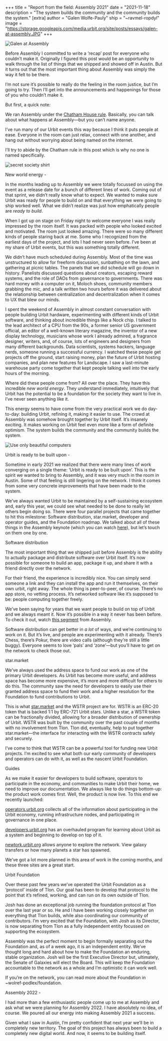 +++
title = "Report from the field: Assembly 2021"
date = "2021-11-18"
description = "The system builds the community and the community builds the system."
[extra]
author = "Galen Wolfe-Pauly"
ship = "~ravmel-ropdyl"
image = "https://storage.googleapis.com/media.urbit.org/site/posts/essays/galen-at-assembly.JPG"
+++

![Galen at Assembly](https://storage.googleapis.com/media.urbit.org/site/posts/essays/galen-at-assembly.JPG)

Before Assembly I committed to write a ‘recap’ post for everyone who couldn’t make it. Originally I figured this post would be an opportunity to walk through the list of things that we shipped and showed off in Austin. But it turns out that the most important thing about Assembly was simply the way it felt to be there.

I’m not sure it’s possible to really do the feeling in the room justice, but I’m going to try. Then I’ll get into the announcements and happenings for those of you who couldn’t make it.

But first, a quick note:

We ran Assembly under the [Chatham House rule](https://en.wikipedia.org/wiki/Chatham_House_Rule). Basically, you can talk about what happens at Assembly—but you can’t name anyone.

I’ve run many of our Urbit events this way because I think it puts people at ease. Everyone in the room can just relax, connect with one another, and hang out without worrying about being named on the internet.

I’ll try to abide by the Chatham rule in this post which is why no one is named specifically.

![secret society shirt](https://storage.googleapis.com/media.urbit.org/site/posts/essays/secret-society-shirt.JPG)

New world energy -

In the months leading up to Assembly we were totally focussed on using the event as a release date for a bunch of different lines of work. Coming out of that sprint, we didn’t really know what to expect. We wanted to make sure Urbit was ready for people to build on and that everything we were going to ship worked well. What we didn’t realize was just how emphatically people are <em>ready to build</em>.

When I got up on stage on Friday night to welcome everyone I was really impressed by the room itself. It was packed with people who looked excited and motivated. The room just looked amazing. There were so many different kinds of people staring back at me. Some who I recognized from the earliest days of the project, and lots I had never seen before. I’ve been at my share of Urbit events, but this was something totally different.

We didn’t have much scheduled during Assembly. Most of the time was unstructured to allow for freeform discussion, sunbathing on the lawn, and gathering at picnic tables. The panels that we did schedule will go down in history. Panelists discussed questions about creators, escaping reward systems, and the role of DAOs from governance to governments. There was hard money with a computer on it, Moloch shoes, community members grabbing the mic, and a talk written two hours before it was delivered about the relationship between centralization and decentralization when it comes to UX that blew our minds.

I spent the weekend of Assembly in almost constant conversation with people building Urbit hardware, experimenting with different kinds of Urbit software, and thinking about incredible things like a Nock chip. I talked to the lead architect of a CPU from the 90s, a former senior US government official, an editor of a well-known literary magazine, the inventor of a new display technology, musicians whose work I already admired, a fragrance designer, writers, and, of course, lots of engineers and designers from many different backgrounds. Data scientists, systems hackers, language nerds, someone running a successful currency. I watched these people get projects off the ground, start raising money, plan the future of Urbit hosting companies, and plan new features for Landscape. I saw a last-minute warehouse party come together that kept people talking well into the early hours of the morning.

Where did these people come from? All over the place. They have this incredible <em>new world energy</em>. They understand immediately, intuitively that Urbit has the potential to be a foundation for the society they want to live in. I’ve never seen anything like it.

This energy seems to have come from the very practical work we do day-to-day: building Urbit, refining it, making it easier to use. The crowd at Assembly was somehow brought together by Urbit itself. It’s insanely exciting. It makes working on Urbit feel even more like a form of definite optimism. The system builds the community and the community builds the system.

![Use only beautiful computers](https://storage.googleapis.com/media.urbit.org/site/posts/essays/use-only-computers.JPG)

Urbit is ready to be built upon -

Sometime in early 2021 we realized that there were many lines of work converging on a single theme: ‘Urbit is ready to be built upon’. This is the spirit we wanted to bring to Assembly, and it was very much in the room in Austin. Some of that feeling is still lingering on the network. I think it comes from some very concrete improvements that have been made to the system.

We’ve always wanted Urbit to be maintained by a self-sustaining ecosystem and, early this year, we could see what needed to be done to really let others begin doing so. There were four parallel projects that came together to hit this milestone: Software distribution, star.market, developer and operator guides, and the Foundation roadmap. We talked about all of these things in the Assembly keynote (which you can watch [here](https://www.youtube.com/watch?v=ywj36TUtbS4)), but let’s touch on them one by one.

Software distribution

The most important thing that we shipped just before Assembly is the ability to actually package and distribute software over Urbit itself. It’s now possible for someone to build an app, package it up, and share it with a friend directly over the network.

For their friend, the experience is incredibly nice. You can simply send someone a link and they can install the app and run it themselves, on their own urbit, right away. The whole thing is peer-to-peer, of course. There’s no app store, no vetting process. It’s networked software like it’s supposed to be: people computing together freely.

We’ve been saying for years that we want people to build on top of Urbit and we always meant it. Now it’s possible in a way it never has been before. To check it out, watch [this segment](https://www.youtube.com/watch?v=MA8sqFi8Bd8) from Assembly.

Software distribution can get better in _a lot_ of ways, and we’re continuing to work on it. But it’s live, and people are experimenting with it already. There’s Chess, there’s Pokur, there are video calls (although they’re still a little buggy). Everyone seems to love ‘pals’ and ‘zone’—but you’ll have to get on the network to check those out.

star.market

We’ve always used the address space to fund our work as one of the primary Urbit developers. As Urbit has become more useful, and address space has become more expensive, it’s more and more difficult for others to do this. The community saw the need for developers to easily use their granted address space to fund their work and a higher resolution for the Foundation to fund contributions to Urbit.

This is what [star.market](https://star.market/) and the WSTR project are for. WSTR is an ERC-20 token that is backed 1:1 by ERC-721 Urbit stars. Unlike a star, a WSTR token can be fractionally divided, allowing for a broader distribution of ownership of Urbit. WSTR was built by the community over the past couple of months with no involvement from Tlon. Tlon did, eventually, help to put together star.market—the interface for interacting with the WSTR contracts safely and securely.

I’ve come to think that WSTR can be a powerful tool for funding new Urbit projects. I’m excited to see what both our early community of developers and operators can do with it, as well as the nascent Urbit Foundation.

Guides

As we make it easier for developers to build software, operators to participate in the economy, and communities to make Urbit their home, we need to improve our documentation. We always like to do things bottom-up: the product work comes first. Well, the product is now live.
To this end we recently launched:

[operators.urbit.org](https://operators.urbit.org/) collects all of the information about participating in the Urbit economy, running infrastructure nodes, and participating in governance in one place.

[developers.urbit.org](https://developers.urbit.org/) has an overhauled program for learning about Urbit as a system and beginning to develop on top of it.

[newtork.urbit.org](https://network.urbit.org/) allows anyone to explore the network. View galaxy transfers or how many planets a star has spawned.

We’ve got a lot more planned in this area of work in the coming months, and these three sites are a great start.

Urbit Foundation

Over these past few years we’ve operated the Urbit Foundation as a ‘protocol’ inside of Tlon. Our goal has been to develop that protocol to the point that it’s refined, working, and can run on its own outside of Tlon.

Josh has done an exceptional job running the foundation protocol at Tlon over the last year or so. He and I have been working closely together on everything that Tlon builds, while also coordinating our community of contributors. I’m very excited that the Foundation, with Josh as its Director, is now separating from Tlon as a fully independent entity focussed on supporting the ecosystem.

Assembly was the perfect moment to begin formally separating out the Foundation and, as of a week ago, it is an independent entity. We’ve thought long and hard about how to make the Foundation an enduring, stable organization. Josh will be the first Executive Director but, ultimately, the Senate of Galaxies will elect the Board. This will keep the Foundation accountable to the network as a whole and I’m optimistic it can work well.

If you’re on the network, you can read more about the Foundation in ~wolref-podlex/foundation.

Assembly 2022 -

I had more than a few enthusiastic people come up to me at Assembly and ask what we were planning for Assembly 2022. I have absolutely no idea, of course. We poured all our energy into making Assembly 2021 a success.

Given what I saw in Austin, I’m pretty confident that next year we’ll be in completely new territory. The goal of this project has always been to build a completely new digital world. And now, it seems to be building itself.
